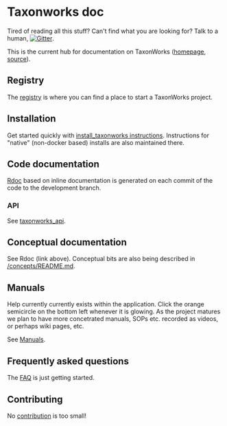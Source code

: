 
# Taxonworks doc

Tired of reading all this stuff? Can't find what you are looking for? Talk to a human, [![Gitter][1]][2].

This is the current hub for documentation on TaxonWorks ([homepage](http://taxonworks.org), [source](https://github.com/SpeciesFileGroup/taxonworks)).  

## Registry

The [registry](REGISTRY.md) is where you can find a place to start a TaxonWorks project.

## Installation

Get started quickly with [install_taxonworks instructions](https://github.com/SpeciesFileGroup/install_taxonworks).  Instructions for "native" (non-docker based) installs are also maintained there.

## Code documentation

[Rdoc](https://rdoc.taxonworks.org) based on inline documentation is generated on each commit of the code to the development branch.

### API

See [taxonworks_api](https://github.com/SpeciesFileGroup/taxonworks_api).

## Conceptual documentation

See Rdoc (link above).  Conceptual bits are also being described in [/concepts/README.md](/concepts).

## Manuals

Help currently currently exists within the application.  Click the orange semicircle on the bottom left whenever it is glowing.  As the project matures we plan to have more concetrated manuals, SOPs etc. recorded as videos, or perhaps wiki pages, etc.

See [Manuals](/manuals/README.md).

## Frequently asked questions

The [FAQ](FAQ.md) is just getting started. 

## Contributing

No [contribution](CONTRIBUTING.md) is too small!

[1]: https://badges.gitter.im/SpeciesFileGroup/taxonworks.svg
[2]: https://gitter.im/SpeciesFileGroup/taxonworks?utm_source=badge&utm_medium=badge&utm_campaign=pr-badge

